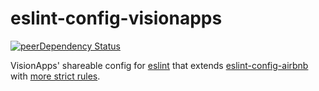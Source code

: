 # eslint-config-visionapps

[![peerDependency Status](https://david-dm.org/visionappscz/eslint-config-visionapps/peer-status.svg)](https://david-dm.org/visionappscz/eslint-config-visionapps?type=peer)

VisionApps' shareable config for [eslint](https://github.com/eslint/eslint) that extends [eslint-config-airbnb](https://github.com/airbnb/javascript/tree/master/packages/eslint-config-airbnb) with
[more strict rules](./index.js).
